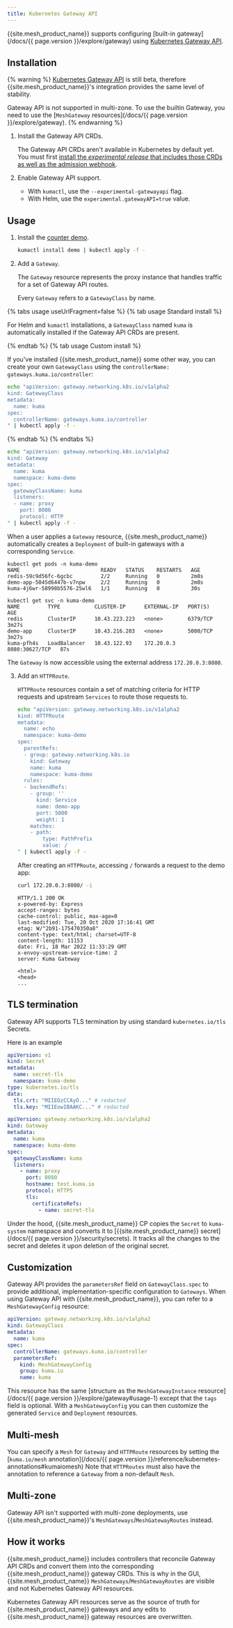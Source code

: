 ```yaml
---
title: Kubernetes Gateway API
---
```


{{site.mesh_product_name}} supports configuring [built-in gateway](/docs/{{ page.version }}/explore/gateway) using [Kubernetes Gateway API](https://gateway-api.sigs.k8s.io/).

## Installation

{% warning %}
[Kubernetes Gateway API](https://gateway-api.sigs.k8s.io/) is still beta, therefore {{site.mesh_product_name}}'s integration provides the same level of stability.

Gateway API is not supported in multi-zone. To use the builtin Gateway, you need to use the [`MeshGateway` resources](/docs/{{ page.version }}/explore/gateway).
{% endwarning %}

1. Install the Gateway API CRDs.

   The Gateway API CRDs aren't available in Kubernetes by default yet. You must first [install the _experimental release_ that includes those CRDs as well as the admission webhook](https://gateway-api.sigs.k8s.io/guides/#install-experimental-channel).

2. Enable Gateway API support.

   - With `kumactl`, use the `--experimental-gatewayapi` flag.
   - With Helm, use the `experimental.gatewayAPI=true` value.

## Usage

1. Install the [counter demo](https://github.com/kumahq/kuma-counter-demo).

   ```sh
   kumactl install demo | kubectl apply -f -
   ```

2. Add a `Gateway`.

   The `Gateway` resource represents the proxy instance that handles traffic for a set of Gateway API routes.

   Every `Gateway` refers to a `GatewayClass` by name.

{% tabs usage useUrlFragment=false %}
{% tab usage Standard install %}

For Helm and `kumactl` installations, a `GatewayClass` named `kuma` is automatically installed
if the Gateway API CRDs are present.

{% endtab %}
{% tab usage Custom install %}

If you've installed {{site.mesh_product_name}} some other way, you can create your own `GatewayClass`
using the `controllerName: gateways.kuma.io/controller`:

```sh
echo "apiVersion: gateway.networking.k8s.io/v1alpha2
kind: GatewayClass
metadata:
  name: kuma
spec:
  controllerName: gateways.kuma.io/controller
" | kubectl apply -f -
```

{% endtab %}
{% endtabs %}

```sh
echo "apiVersion: gateway.networking.k8s.io/v1alpha2
kind: Gateway
metadata:
  name: kuma
  namespace: kuma-demo
spec:
  gatewayClassName: kuma
  listeners:
  - name: proxy
    port: 8080
    protocol: HTTP
" | kubectl apply -f -
```

When a user applies a `Gateway` resource, {{site.mesh_product_name}} automatically creates a `Deployment` of built-in gateways with a corresponding `Service`.

```
kubectl get pods -n kuma-demo
NAME                          READY   STATUS    RESTARTS   AGE
redis-59c9d56fc-6gcbc         2/2     Running   0          2m8s
demo-app-5845d6447b-v7npw     2/2     Running   0          2m8s
kuma-4j6wr-58998b5576-25wl6   1/1     Running   0          30s

kubectl get svc -n kuma-demo
NAME         TYPE           CLUSTER-IP      EXTERNAL-IP   PORT(S)          AGE
redis        ClusterIP      10.43.223.223   <none>        6379/TCP         3m27s
demo-app     ClusterIP      10.43.216.203   <none>        5000/TCP         3m27s
kuma-pfh4s   LoadBalancer   10.43.122.93    172.20.0.3    8080:30627/TCP   87s
```

The `Gateway` is now accessible using the external address `172.20.0.3:8080`.

3. Add an `HTTPRoute`.

   `HTTPRoute` resources contain a set of matching criteria for HTTP requests and upstream `Services` to route those requests to.

   ```sh
   echo "apiVersion: gateway.networking.k8s.io/v1alpha2
   kind: HTTPRoute
   metadata:
     name: echo
     namespace: kuma-demo
   spec:
     parentRefs:
     - group: gateway.networking.k8s.io
       kind: Gateway
       name: kuma
       namespace: kuma-demo
     rules:
     - backendRefs:
       - group: ''
         kind: Service
         name: demo-app
         port: 5000
         weight: 1
       matches:
       - path:
           type: PathPrefix
           value: /
   " | kubectl apply -f -
   ```

   After creating an `HTTPRoute`, accessing `/` forwards a request to the demo app:

   ```sh
   curl 172.20.0.3:8080/ -i
   ```

   ```
   HTTP/1.1 200 OK
   x-powered-by: Express
   accept-ranges: bytes
   cache-control: public, max-age=0
   last-modified: Tue, 20 Oct 2020 17:16:41 GMT
   etag: W/"2b91-175470350a8"
   content-type: text/html; charset=UTF-8
   content-length: 11153
   date: Fri, 18 Mar 2022 11:33:29 GMT
   x-envoy-upstream-service-time: 2
   server: Kuma Gateway

   <html>
   <head>
   ...
   ```

## TLS termination

Gateway API supports TLS termination by using standard `kubernetes.io/tls` Secrets.

Here is an example

```yaml
apiVersion: v1
kind: Secret
metadata:
  name: secret-tls
  namespace: kuma-demo
type: kubernetes.io/tls
data:
  tls.crt: "MIIEOzCCAyO..." # redacted
  tls.key: "MIIEowIBAAKC..." # redacted
```

```yaml
apiVersion: gateway.networking.k8s.io/v1alpha2
kind: Gateway
metadata:
  name: kuma
  namespace: kuma-demo
spec:
  gatewayClassName: kuma
  listeners:
    - name: proxy
      port: 8080
      hostname: test.kuma.io
      protocol: HTTPS
      tls:
        certificateRefs:
          - name: secret-tls
```

Under the hood, {{site.mesh_product_name}} CP copies the `Secret` to `kuma-system` namespace and converts it to [{{site.mesh_product_name}} secret](/docs/{{ page.version }}/security/secrets).
It tracks all the changes to the secret and deletes it upon deletion of the original secret.

## Customization

Gateway API provides the `parametersRef` field on `GatewayClass.spec`
to provide additional, implementation-specific configuration to `Gateways`.
When using Gateway API with {{site.mesh_product_name}}, you can refer to a `MeshGatewayConfig` resource:

```yaml
apiVersion: gateway.networking.k8s.io/v1alpha2
kind: GatewayClass
metadata:
  name: kuma
spec:
  controllerName: gateways.kuma.io/controller
  parametersRef:
    kind: MeshGatewayConfig
    group: kuma.io
    name: kuma
```

This resource has the same [structure as the `MeshGatewayInstance` resource](/docs/{{ page.version }}/explore/gateway#usage-1)
except that the `tags` field is optional.
With a `MeshGatewayConfig` you can then customize
the generated `Service` and `Deployment` resources.

## Multi-mesh

You can specify a `Mesh` for `Gateway` and `HTTPRoute` resources
by setting the [`kuma.io/mesh` annotation](/docs/{{ page.version }}/reference/kubernetes-annotations#kumaiomesh)
Note that `HTTPRoutes` must also have the annotation to reference a
`Gateway` from a non-default `Mesh`.

## Multi-zone

Gateway API isn't supported with multi-zone deployments, use {{site.mesh_product_name}}'s `MeshGateways`/`MeshGatewayRoutes` instead.

## How it works

{{site.mesh_product_name}} includes controllers that reconcile Gateway API CRDs and convert them into the corresponding {{site.mesh_product_name}} gateway CRDs.
This is why in the GUI, {{site.mesh_product_name}} `MeshGateways`/`MeshGatewayRoutes` are visible and not Kubernetes Gateway API resources.

Kubernetes Gateway API resources serve as the source of truth for {{site.mesh_product_name}} gateways and
any edits to {{site.mesh_product_name}} gateway resources are overwritten.
